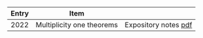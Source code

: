 | Entry            | Item                       |                                                              |
| -----------------| ---------------------------|------------------------------------------------------------- |
| 2022             | Multiplicity one theorems  | Expository notes [pdf](files/Multiplicity_one_theorems.pdf)  |

